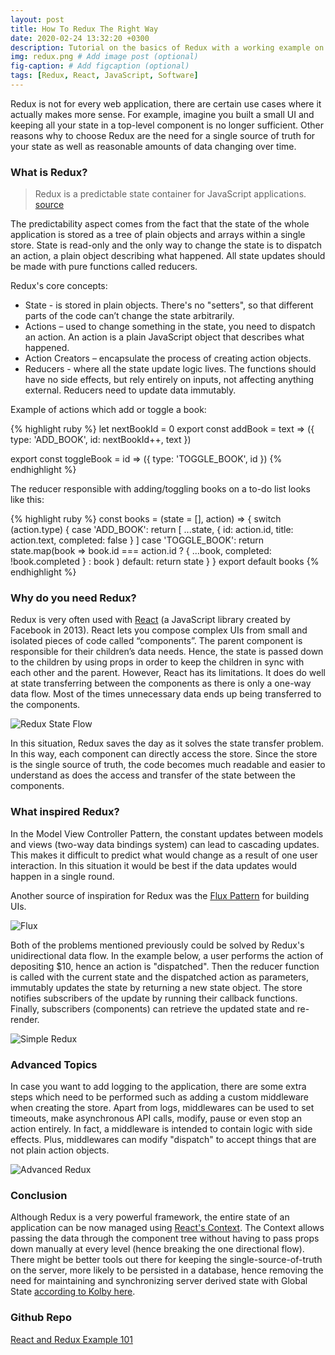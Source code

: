 ```yaml
---
layout: post
title: How To Redux The Right Way
date: 2020-02-24 13:32:20 +0300
description: Tutorial on the basics of Redux with a working example on how to build a to-do list. # Add post description (optional)
img: redux.png # Add image post (optional)
fig-caption: # Add figcaption (optional)
tags: [Redux, React, JavaScript, Software]
---
```


Redux is not for every web application, there are certain use cases where it actually makes more sense. For example, imagine you built a small UI and keeping all your state in a top-level component is no longer sufficient. Other reasons why to choose Redux are the need for a single source of truth for your state as well as reasonable amounts of data changing over time.

### What is Redux?

>Redux is a predictable state container for JavaScript applications. [source][redux]

The predictability aspect comes from the fact that the state of the whole application is stored as a tree of plain objects and arrays within a single store. State is read-only and the only way to change the state is to dispatch an action, a plain object describing what happened. All state updates should be made with pure functions called reducers.

Redux's core concepts:
* State - is stored in plain objects. There's no "setters", so that different parts of the code can’t change the state arbitrarily. 
* Actions – used to change something in the state, you need to dispatch an action. An action is a plain JavaScript object that describes what happened.
* Action Creators – encapsulate the process of creating action objects. 
* Reducers - where all the state update logic lives. The functions should have no side effects, but rely entirely on inputs, not affecting anything external. Reducers need to update data immutably.

Example of actions which add or toggle a book:

{% highlight ruby %}
let nextBookId = 0
export const addBook = text => ({
  type: 'ADD_BOOK',
  id: nextBookId++,
  text
})

export const toggleBook = id => ({
  type: 'TOGGLE_BOOK',
  id
})
{% endhighlight %}

The reducer responsible with adding/toggling books on a to-do list looks like this:

{% highlight ruby %}
const books = (state = [], action) => {
    switch (action.type) {
      case 'ADD_BOOK':
        return [
          ...state,
          {
            id: action.id,
            title: action.text,
            completed: false
          }
        ]
      case 'TOGGLE_BOOK':
        return state.map(book =>
          book.id === action.id ? { ...book, completed: !book.completed } : book
        )
      default:
        return state
    }
}
export default books
{% endhighlight %}

### Why do you need Redux?

Redux is very often used with [React][react] (a JavaScript library created by Facebook in 2013). React lets you compose complex UIs from small and isolated pieces of code called “components”. The parent component is responsible for their children’s data needs. Hence, the state is passed down to the children by using props in order to keep the children in sync with each other and the parent. However, React has its limitations. It does do well at state transferring between the components as there is only a one-way data flow. Most of the times unnecessary data ends up being transferred to the components. 

![Redux State Flow]({{site.baseurl}}/assets/img/redux-state-flow.PNG)

In this situation, Redux saves the day as it solves the state transfer problem. In this way, each component can directly access the store. Since the store is the single source of truth, the code becomes much readable and easier to understand as does the access and transfer of the state between the components.

### What inspired Redux?

In the Model View Controller Pattern, the constant updates between models and views (two-way data bindings system) can lead to cascading updates. This makes it difficult to predict what would change as a result of one user interaction. In this situation it would be best if the data updates would happen in a single round. 

Another source of inspiration for Redux was the [Flux Pattern][flux] for building UIs. 

![Flux]({{site.baseurl}}/assets/img/flux.PNG)

Both of the problems mentioned previously could be solved by Redux's unidirectional data flow. In the example below, a user performs the action of depositing $10, hence an action is "dispatched". Then the reducer function is called with the current state and the dispatched action as parameters, immutably updates the state by returning a new state object. The store notifies subscribers of the update by running their callback functions. Finally, subscribers (components) can retrieve the updated state and re-render.

![Simple Redux]({{site.baseurl}}/assets/img/simple-redux.gif)

### Advanced Topics

In case you want to add logging to the application, there are some extra steps which need to be performed such as adding a custom middleware when creating the store. Apart from logs, middlewares can be used to set timeouts, make asynchronous API calls, modify, pause or even stop an action entirely. In fact, a middleware is intended to contain logic with side effects. Plus, middlewares can modify "dispatch" to accept things that are not plain action objects.

![Advanced Redux]({{site.baseurl}}/assets/img/advanced-redux.gif)

### Conclusion

Although Redux is a very powerful framework, the entire state of an application can be now managed using [React's Context][react-context]. The Context allows passing the data through the component tree without having to pass props down manually at every level (hence breaking the one directional flow). There might be better tools out there for keeping the single-source-of-truth on the server, more likely to be persisted in a database, hence removing the need for maintaining and synchronizing server derived state with Global State [according to Kolby here][kolby-article]. 

### Github Repo

[React and Redux Example 101][redux-example-101]

[redux]: https://redux.js.org/
[react]: https://reactjs.org/
[flux]: https://facebook.github.io/flux/docs/in-depth-overview/
[react-context]: https://reactjs.org/docs/context.html
[kolby-article]: https://engineering.udacity.com/react-state-management-in-2022-return-of-the-redux-87218f56486b
[redux-example-101]: https://github.com/andreeaionescu/redux-example-101